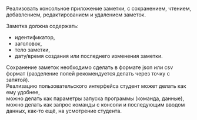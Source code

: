 Реализовать консольное приложение заметки, с сохранением, чтением, добавлением, редактированием и удалением заметок.

Заметка должна содержать: 
* идентификатор,   
* заголовок,   
* тело заметки,  
* дату/время создания или последнего изменения заметки.

Сохранение заметок необходимо сделать в формате json или csv формат 
(разделение полей рекомендуется делать через точку с запятой).  
Реализацию пользовательского интерфейса студент может делать как ему удобнее,   
можно делать как параметры запуска программы (команда, данные), 
можно делать как запрос команды с консоли и последующим вводом данных, как-то ещё, на усмотрение студента.